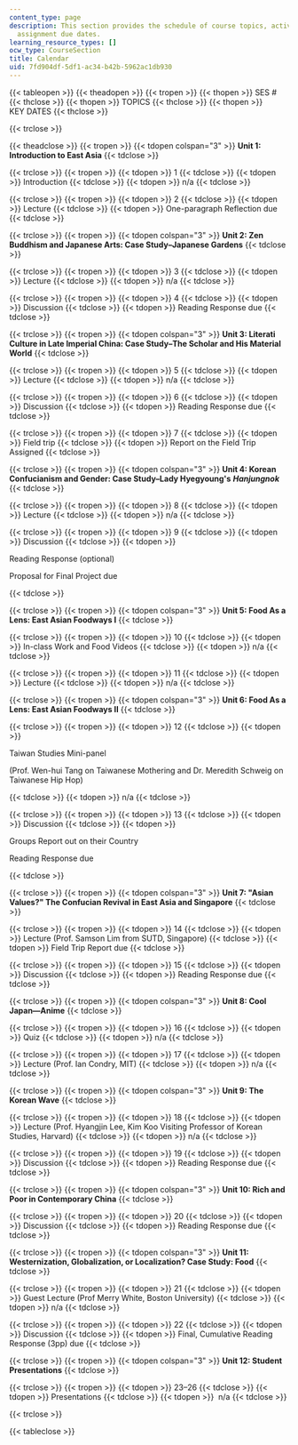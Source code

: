 ```yaml
---
content_type: page
description: This section provides the schedule of course topics, activities, and
  assignment due dates.
learning_resource_types: []
ocw_type: CourseSection
title: Calendar
uid: 7fd904df-5df1-ac34-b42b-5962ac1db930
---
```


{{< tableopen >}}
{{< theadopen >}}
{{< tropen >}}
{{< thopen >}}
SES #
{{< thclose >}}
{{< thopen >}}
TOPICS
{{< thclose >}}
{{< thopen >}}
KEY DATES
{{< thclose >}}

{{< trclose >}}

{{< theadclose >}}
{{< tropen >}}
{{< tdopen colspan="3" >}}
**Unit 1: Introduction to East Asia**
{{< tdclose >}}

{{< trclose >}}
{{< tropen >}}
{{< tdopen >}}
1
{{< tdclose >}}
{{< tdopen >}}
Introduction
{{< tdclose >}}
{{< tdopen >}}
n/a
{{< tdclose >}}

{{< trclose >}}
{{< tropen >}}
{{< tdopen >}}
2
{{< tdclose >}}
{{< tdopen >}}
Lecture
{{< tdclose >}}
{{< tdopen >}}
One-paragraph Reflection due
{{< tdclose >}}

{{< trclose >}}
{{< tropen >}}
{{< tdopen colspan="3" >}}
**Unit 2: Zen Buddhism and Japanese Arts: Case Study–Japanese Gardens**
{{< tdclose >}}

{{< trclose >}}
{{< tropen >}}
{{< tdopen >}}
3
{{< tdclose >}}
{{< tdopen >}}
Lecture
{{< tdclose >}}
{{< tdopen >}}
n/a
{{< tdclose >}}

{{< trclose >}}
{{< tropen >}}
{{< tdopen >}}
4
{{< tdclose >}}
{{< tdopen >}}
Discussion
{{< tdclose >}}
{{< tdopen >}}
Reading Response due
{{< tdclose >}}

{{< trclose >}}
{{< tropen >}}
{{< tdopen colspan="3" >}}
**Unit 3: Literati Culture in Late Imperial China: Case Study–The Scholar and His Material World**
{{< tdclose >}}

{{< trclose >}}
{{< tropen >}}
{{< tdopen >}}
5
{{< tdclose >}}
{{< tdopen >}}
Lecture
{{< tdclose >}}
{{< tdopen >}}
n/a
{{< tdclose >}}

{{< trclose >}}
{{< tropen >}}
{{< tdopen >}}
6
{{< tdclose >}}
{{< tdopen >}}
Discussion
{{< tdclose >}}
{{< tdopen >}}
Reading Response due
{{< tdclose >}}

{{< trclose >}}
{{< tropen >}}
{{< tdopen >}}
7
{{< tdclose >}}
{{< tdopen >}}
Field trip
{{< tdclose >}}
{{< tdopen >}}
Report on the Field Trip Assigned
{{< tdclose >}}

{{< trclose >}}
{{< tropen >}}
{{< tdopen colspan="3" >}}
**Unit 4: Korean Confucianism and Gender: Case Study–Lady Hyegyoung's** _**Hanjungnok**_
{{< tdclose >}}

{{< trclose >}}
{{< tropen >}}
{{< tdopen >}}
8
{{< tdclose >}}
{{< tdopen >}}
Lecture
{{< tdclose >}}
{{< tdopen >}}
n/a
{{< tdclose >}}

{{< trclose >}}
{{< tropen >}}
{{< tdopen >}}
9
{{< tdclose >}}
{{< tdopen >}}
Discussion
{{< tdclose >}}
{{< tdopen >}}


Reading Response (optional)

Proposal for Final Project due


{{< tdclose >}}

{{< trclose >}}
{{< tropen >}}
{{< tdopen colspan="3" >}}
**Unit 5: Food As a Lens: East Asian Foodways I**
{{< tdclose >}}

{{< trclose >}}
{{< tropen >}}
{{< tdopen >}}
10
{{< tdclose >}}
{{< tdopen >}}
In-class Work and Food Videos
{{< tdclose >}}
{{< tdopen >}}
n/a
{{< tdclose >}}

{{< trclose >}}
{{< tropen >}}
{{< tdopen >}}
11
{{< tdclose >}}
{{< tdopen >}}
Lecture
{{< tdclose >}}
{{< tdopen >}}
n/a
{{< tdclose >}}

{{< trclose >}}
{{< tropen >}}
{{< tdopen colspan="3" >}}
**Unit 6: Food As a Lens: East Asian Foodways II**
{{< tdclose >}}

{{< trclose >}}
{{< tropen >}}
{{< tdopen >}}
12
{{< tdclose >}}
{{< tdopen >}}


Taiwan Studies Mini-panel

(Prof. Wen-hui Tang on Taiwanese Mothering and Dr. Meredith Schweig on Taiwanese Hip Hop)


{{< tdclose >}}
{{< tdopen >}}
n/a
{{< tdclose >}}

{{< trclose >}}
{{< tropen >}}
{{< tdopen >}}
13
{{< tdclose >}}
{{< tdopen >}}
Discussion
{{< tdclose >}}
{{< tdopen >}}


Groups Report out on their Country

Reading Response due


{{< tdclose >}}

{{< trclose >}}
{{< tropen >}}
{{< tdopen colspan="3" >}}
**Unit 7: "Asian Values?" The Confucian Revival in East Asia and Singapore**
{{< tdclose >}}

{{< trclose >}}
{{< tropen >}}
{{< tdopen >}}
14
{{< tdclose >}}
{{< tdopen >}}
Lecture (Prof. Samson Lim from SUTD, Singapore)
{{< tdclose >}}
{{< tdopen >}}
Field Trip Report due
{{< tdclose >}}

{{< trclose >}}
{{< tropen >}}
{{< tdopen >}}
15
{{< tdclose >}}
{{< tdopen >}}
Discussion
{{< tdclose >}}
{{< tdopen >}}
Reading Response due
{{< tdclose >}}

{{< trclose >}}
{{< tropen >}}
{{< tdopen colspan="3" >}}
**Unit 8: Cool Japan—Anime**
{{< tdclose >}}

{{< trclose >}}
{{< tropen >}}
{{< tdopen >}}
16
{{< tdclose >}}
{{< tdopen >}}
Quiz
{{< tdclose >}}
{{< tdopen >}}
n/a
{{< tdclose >}}

{{< trclose >}}
{{< tropen >}}
{{< tdopen >}}
17
{{< tdclose >}}
{{< tdopen >}}
Lecture (Prof. Ian Condry, MIT)
{{< tdclose >}}
{{< tdopen >}}
n/a
{{< tdclose >}}

{{< trclose >}}
{{< tropen >}}
{{< tdopen colspan="3" >}}
**Unit 9: The Korean Wave**
{{< tdclose >}}

{{< trclose >}}
{{< tropen >}}
{{< tdopen >}}
18
{{< tdclose >}}
{{< tdopen >}}
Lecture (Prof. Hyangjin Lee, Kim Koo Visiting Professor of Korean Studies, Harvard)
{{< tdclose >}}
{{< tdopen >}}
n/a
{{< tdclose >}}

{{< trclose >}}
{{< tropen >}}
{{< tdopen >}}
19
{{< tdclose >}}
{{< tdopen >}}
Discussion
{{< tdclose >}}
{{< tdopen >}}
Reading Response due
{{< tdclose >}}

{{< trclose >}}
{{< tropen >}}
{{< tdopen colspan="3" >}}
**Unit 10: Rich and Poor in Contemporary China**
{{< tdclose >}}

{{< trclose >}}
{{< tropen >}}
{{< tdopen >}}
20
{{< tdclose >}}
{{< tdopen >}}
Discussion
{{< tdclose >}}
{{< tdopen >}}
Reading Response due
{{< tdclose >}}

{{< trclose >}}
{{< tropen >}}
{{< tdopen colspan="3" >}}
**Unit 11: Westernization, Globalization, or Localization? Case Study: Food**
{{< tdclose >}}

{{< trclose >}}
{{< tropen >}}
{{< tdopen >}}
21
{{< tdclose >}}
{{< tdopen >}}
Guest Lecture (Prof Merry White, Boston University)
{{< tdclose >}}
{{< tdopen >}}
n/a
{{< tdclose >}}

{{< trclose >}}
{{< tropen >}}
{{< tdopen >}}
22
{{< tdclose >}}
{{< tdopen >}}
Discussion
{{< tdclose >}}
{{< tdopen >}}
Final, Cumulative Reading Response (3pp) due
{{< tdclose >}}

{{< trclose >}}
{{< tropen >}}
{{< tdopen colspan="3" >}}
**Unit 12: Student Presentations**
{{< tdclose >}}

{{< trclose >}}
{{< tropen >}}
{{< tdopen >}}
23–26
{{< tdclose >}}
{{< tdopen >}}
Presentations
{{< tdclose >}}
{{< tdopen >}}
 n/a
{{< tdclose >}}

{{< trclose >}}

{{< tableclose >}}